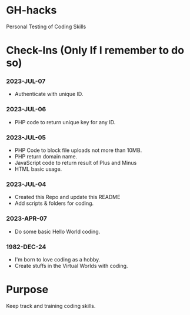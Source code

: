 # GH-hacks
Personal Testing of Coding Skills

# Check-Ins (Only If I remember to do so)

### 2023-JUL-07
- Authenticate with unique ID.

### 2023-JUL-06
- PHP code to return unique key for any ID.

### 2023-JUL-05
- PHP Code to block file uploads not more than 10MB.
- PHP return domain name.
- JavaScript code to return result of Plus and Minus
- HTML basic usage.

### 2023-JUL-04 
- Created this Repo and update this README
- Add scripts & folders for coding.

### 2023-APR-07 
- Do some basic Hello World coding.

### 1982-DEC-24
- I'm born to love coding as a hobby.
- Create stuffs in the Virtual Worlds with coding.

# Purpose
Keep track and training coding skills.
